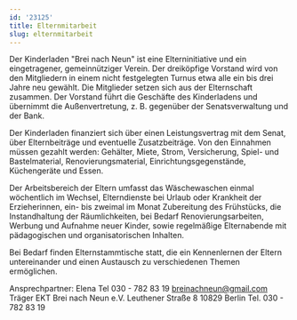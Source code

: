 ```yaml
---
id: '23125'
title: Elternmitarbeit
slug: elternmitarbeit
---
```


Der Kinderladen "Brei nach Neun" ist eine Elterninitiative und ein eingetragener, gemeinnütziger Verein. Der dreiköpfige Vorstand wird von den Mitgliedern in einem nicht festgelegten Turnus etwa alle ein bis drei Jahre neu gewählt. Die Mitglieder setzen sich aus der Elternschaft zusammen. Der Vorstand führt die Geschäfte des Kinderladens und übernimmt die Außenvertretung, z. B. gegenüber der Senatsverwaltung und der Bank.

Der Kinderladen finanziert sich über einen Leistungsvertrag mit dem Senat, über Elternbeiträge und eventuelle Zusatzbeiträge. Von den Einnahmen müssen gezahlt werden: Gehälter, Miete, Strom, Versicherung, Spiel- und Bastelmaterial, Renovierungsmaterial, Einrichtungsgegenstände, Küchengeräte und Essen.

Der Arbeitsbereich der Eltern umfasst das Wäschewaschen einmal wöchentlich im Wechsel, Elterndienste bei Urlaub oder Krankheit der Erzieherinnen, ein- bis zweimal im Monat Zubereitung des Frühstücks, die Instandhaltung der Räumlichkeiten, bei Bedarf Renovierungsarbeiten, Werbung und Aufnahme neuer Kinder, sowie regelmäßige Elternabende mit pädagogischen und organisatorischen Inhalten.

Bei Bedarf finden Elternstammtische statt, die ein Kennenlernen der Eltern untereinander und einen Austausch zu verschiedenen Themen ermöglichen.

Ansprechpartner:
Elena 
Tel 030 - 782 83 19
breinachneun@gmail.com
Träger
EKT Brei nach Neun e.V.
Leuthener Straße 8
10829 Berlin
Tel. 030 - 782 83 19